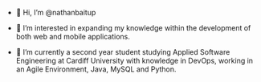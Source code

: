 - 👋 Hi, I’m @nathanbaitup

- 👀 I’m interested in expanding my knowledge within the development of both web and mobile applications.

- 🌱 I’m currently a second year student studying Applied Software Engineering at Cardiff University with knowledge in DevOps, working in an Agile Environment, Java, MySQL and Python.

<!---
nathanbaitup/nathanbaitup is a ✨ special ✨ repository because its `README.md` (this file) appears on your GitHub profile.
You can click the Preview link to take a look at your changes.
--->
